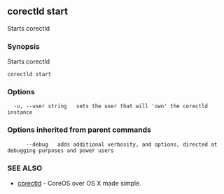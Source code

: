## corectld start

Starts corectld

### Synopsis


Starts corectld

```
corectld start
```

### Options

```
  -u, --user string   sets the user that will 'own' the corectld instance
```

### Options inherited from parent commands

```
      --debug   adds additional verbosity, and options, directed at debugging purposes and power users
```

### SEE ALSO
* [corectld](corectld.md)	 - CoreOS over OS X made simple.

